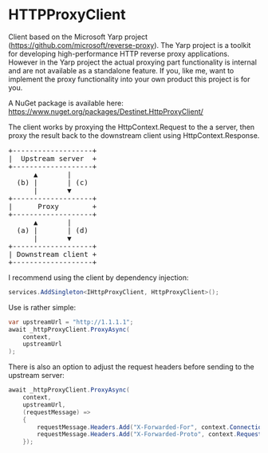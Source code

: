 # HTTPProxyClient

Client based on the Microsoft Yarp project (https://github.com/microsoft/reverse-proxy). The Yarp project is a toolkit for developing high-performance HTTP reverse proxy applications. However in the Yarp project the actual proxying part functionality is internal and are not available as a standalone feature. If you, like me, want to implement the proxy functionality into your own product this project is for you.

A NuGet package is available here: https://www.nuget.org/packages/Destinet.HttpProxyClient/

The client works by proxying the HttpContext.Request to the a server, then proxy the result back to the downstream client using HttpContext.Response.

<pre>
+-------------------+
|  Upstream server  +
+-------------------+
      ▲       |
  (b) |       | (c)
      |       ▼
+-------------------+
|      Proxy        +
+-------------------+
      ▲       |
  (a) |       | (d)
      |       ▼
+-------------------+
| Downstream client +
+-------------------+
</pre>

I recommend using the client by dependency injection:
```csharp
services.AddSingleton<IHttpProxyClient, HttpProxyClient>();
```

Use is rather simple:

```csharp
var upstreamUrl = "http://1.1.1.1";
await _httpProxyClient.ProxyAsync(
    context,
    upstreamUrl
);
```

There is also an option to adjust the request headers before sending to the upstream server:

```csharp
await _httpProxyClient.ProxyAsync(
    context,
    upstreamUrl,
    (requestMessage) =>
    {
        requestMessage.Headers.Add("X-Forwarded-For", context.Connection.RemoteIpAddress.ToString());
        requestMessage.Headers.Add("X-Forwarded-Proto", context.Request.Scheme);
    });
```
